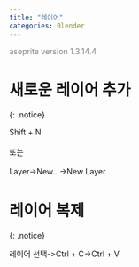 ```yaml
---
title: "레이어"
categories: Blender
---
```





<span style="color:gray">aseprite version 1.3.14.4</span>




# 새로운 레이어 추가
{: .notice}

Shift + N
<br><br>
또는
<br><br>
Layer->New...->New Layer




# 레이어 복제
{: .notice}

레이어 선택->Ctrl + C->Ctrl + V